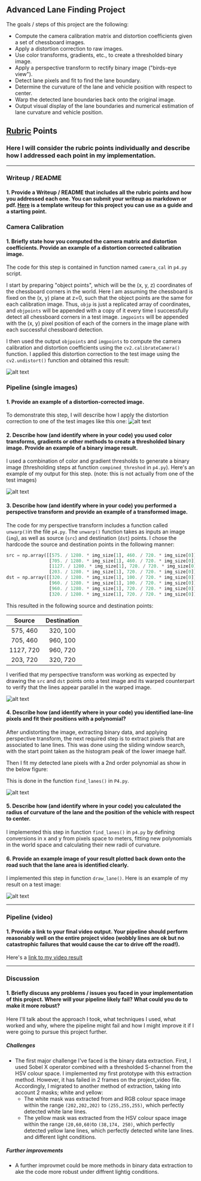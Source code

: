 **Advanced Lane Finding Project**
---

The goals / steps of this project are the following:

* Compute the camera calibration matrix and distortion coefficients given a set of chessboard images.
* Apply a distortion correction to raw images.
* Use color transforms, gradients, etc., to create a thresholded binary image.
* Apply a perspective transform to rectify binary image ("birds-eye view").
* Detect lane pixels and fit to find the lane boundary.
* Determine the curvature of the lane and vehicle position with respect to center.
* Warp the detected lane boundaries back onto the original image.
* Output visual display of the lane boundaries and numerical estimation of lane curvature and vehicle position.

[//]: # (Image References)

[image1]: ./examples/undistort_output.png "Undistorted"
[image2]: ./md_images/signs_vehicles_xygrad.jpg "Road Transformed"
[image3]: ./md_images/combined_binary.jpg "Binary Example"
[image4]: ./md_images/wraped_binary.jpg "Warp Example"
[image5]: ./md_images/color_fit_lines.jpg "Fit Visual"
[image6]: ./output_images/signs_vehicles_xygrad_output.jpg "Output"
[video1]: ./project_video.mp4 "Video"

## [Rubric](https://review.udacity.com/#!/rubrics/571/view) Points

### Here I will consider the rubric points individually and describe how I addressed each point in my implementation.  

---

### Writeup / README

#### 1. Provide a Writeup / README that includes all the rubric points and how you addressed each one.  You can submit your writeup as markdown or pdf.  [Here](https://github.com/udacity/CarND-Advanced-Lane-Lines/blob/master/writeup_template.md) is a template writeup for this project you can use as a guide and a starting point.  

### Camera Calibration

#### 1. Briefly state how you computed the camera matrix and distortion coefficients. Provide an example of a distortion corrected calibration image.

The code for this step is contained in function named `camera_cal` in `p4.py` script. 

I start by preparing "object points", which will be the (x, y, z) coordinates of the chessboard corners in the world. Here I am assuming the chessboard is fixed on the (x, y) plane at z=0, such that the object points are the same for each calibration image.  Thus, `objp` is just a replicated array of coordinates, and `objpoints` will be appended with a copy of it every time I successfully detect all chessboard corners in a test image.  `imgpoints` will be appended with the (x, y) pixel position of each of the corners in the image plane with each successful chessboard detection.  

I then used the output `objpoints` and `imgpoints` to compute the camera calibration and distortion coefficients using the `cv2.calibrateCamera()` function.  I applied this distortion correction to the test image using the `cv2.undistort()` function and obtained this result: 

![alt text][image1]

### Pipeline (single images)

#### 1. Provide an example of a distortion-corrected image.

To demonstrate this step, I will describe how I apply the distortion correction to one of the test images like this one:
![alt text][image2]

#### 2. Describe how (and identify where in your code) you used color transforms, gradients or other methods to create a thresholded binary image.  Provide an example of a binary image result.

I used a combination of color and gradient thresholds to generate a binary image (thresholding steps at function `compined_threshod` in `p4.py`).  Here's an example of my output for this step.  (note: this is not actually from one of the test images)

![alt text][image3]

#### 3. Describe how (and identify where in your code) you performed a perspective transform and provide an example of a transformed image.

The code for my perspective transform includes a function called `unwarp()`in the file `p4.py`.  The `unwarp()` function takes as inputs an image (`img`), as well as source (`src`) and destination (`dst`) points.  I chose the hardcode the source and destination points in the following manner:

```python
src = np.array([[575. / 1280. * img_size[1], 460. / 720. * img_size[0]],
                [705. / 1280. * img_size[1], 460. / 720. * img_size[0]],
                [1127. / 1280. * img_size[1], 720. / 720. * img_size[0]],
                [203. / 1280. * img_size[1], 720. / 720. * img_size[0]]], np.float32)
dst = np.array([[320. / 1280. * img_size[1], 100. / 720. * img_size[0]],
                [960. / 1280. * img_size[1], 100. / 720. * img_size[0]],
                [960. / 1280. * img_size[1], 720. / 720. * img_size[0]],
                [320. / 1280. * img_size[1], 720. / 720. * img_size[0]]], np.float32)

```

This resulted in the following source and destination points:

| Source        | Destination   | 
|:-------------:|:-------------:| 
| 575, 460      | 320, 100      | 
| 705, 460      | 960, 100      |
| 1127, 720     | 960, 720      |
| 203, 720      | 320, 720      |

I verified that my perspective transform was working as expected by drawing the `src` and `dst` points onto a test image and its warped counterpart to verify that the lines appear parallel in the warped image.

![alt text][image4]

#### 4. Describe how (and identify where in your code) you identified lane-line pixels and fit their positions with a polynomial?

After undistorting the image, extracting binary data, and applying perspective transform, the next required step is to extract pixels that are associated to lane lines. This was done using the sliding window search, with the start point taken as the histogram peak of the lower imaege half.

Then I fit my detected lane pixels with a 2nd order polynomial as show in the below figure:

This is done in the function `find_lanes()` in `P4.py`.

![alt text][image5]

#### 5. Describe how (and identify where in your code) you calculated the radius of curvature of the lane and the position of the vehicle with respect to center.

I implemented this step in function `find_lanes()` in `p4.py`  by defining conversions in x and y from pixels space to meters, fitting new polynomials in the world space and calculating their new radii of curvature.

#### 6. Provide an example image of your result plotted back down onto the road such that the lane area is identified clearly.

I implemented this step in function `draw_lane()`. Here is an example of my result on a test image:

![alt text][image6]

---

### Pipeline (video)

#### 1. Provide a link to your final video output.  Your pipeline should perform reasonably well on the entire project video (wobbly lines are ok but no catastrophic failures that would cause the car to drive off the road!).

Here's a [link to my video result](./output_videos/project_video_output.mp4)

---

### Discussion

#### 1. Briefly discuss any problems / issues you faced in your implementation of this project.  Where will your pipeline likely fail?  What could you do to make it more robust?

Here I'll talk about the approach I took, what techniques I used, what worked and why, where the pipeline might fail and how I might improve it if I were going to pursue this project further.  

##### Challenges
* The first major challenge I've faced is the binary data extraction. First, I used Sobel X operator combined with a thresholded S-channel from the HSV colour space. I implemented my first prototype with this extraction method. However, it has failed in 2 frames on the project_video file. Accordingly, I migrated to another method of extraction, taking into account 2 masks; white and yellow: 
  - The white mask was extracted from and RGB colour space image within the range `(202,202,202)` to `(255,255,255)`, which perfectly detected white lane lines.
  - The yellow mask was extracted from the HSV colour space image within the range `(20,60,60)`to `(38,174, 250)`, which perfectly detected yellow lane lines, which perfectly detected white lane lines. and different light conditions.

##### Further improvements 
* A further improvmet could be more methods in binary data extraction to ake the code more robust under diffrent lightig conditions.
